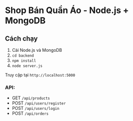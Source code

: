 # Shop Bán Quần Áo - Node.js + MongoDB

## Cách chạy

1. Cài Node.js và MongoDB
2. `cd backend`
3. `npm install`
4. `node server.js`

Truy cập tại `http://localhost:5000`

### API:
- GET `/api/products`
- POST `/api/users/register`
- POST `/api/users/login`
- POST `/api/orders`